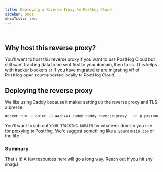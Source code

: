 ```yaml
---
title: Deploying a Reverse Proxy to Posthog Cloud 
sidebar: Docs
showTitle: true
---
```

<br>


## Why host this reverse proxy? 

You'll want to host this reverse proxy if you want to use PostHog Cloud but still want tracking data to be sent first to your domain, then to us. This helps with tracker blockers or if you have migrated or are migrating off of PostHog open source hosted locally to PostHog Cloud.

## Deploying the reverse proxy

We like using Caddy because it makes setting up the reverse proxy and TLS a breeze.

```bash
docker run -p 80:80 -p 443:443 caddy caddy reverse-proxy --to p.posthog.com:443 --from <YOUR_TRACKING_DOMAIN>
```

You'll want to sub out `YOUR_TRACKING_DOMAIN` for whatever domain you use for proxying to PostHog. We'd suggest something like `e.yourdomain.com` or the like.

### Summary
That's it! A few resources here will go a long way. Reach out if you hit any snags!
